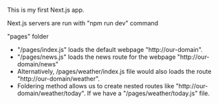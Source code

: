 This is my first Next.js app.

Next.js servers are run with "npm run dev" command

"pages" folder
- "/pages/index.js" loads the default webpage "http://our-domain".
- "/pages/news.js" loads the news route for the webpage "http://our-domain/news"
- Alternatively, /pages/weather/index.js file would also loads the route "http://our-domain/weather".
- Foldering method allows us to create nested routes like "http://our-domain/weather/today". If we have a "/pages/weather/today.js" file.